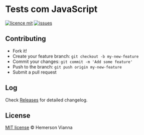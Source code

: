 # Tests com JavaScript

[![licence mit](https://img.shields.io/badge/license-MIT-blue.svg?style=flat-square)](http://hemersonvianna.mit-license.org/)
[![issues](https://img.shields.io/github/issues/test-solutions/test-javascript.svg?style=flat-square)](https://github.com/test-solutions/test-javascript/issues)

## Contributing

- Fork it!
- Create your feature branch: `git checkout -b my-new-feature`
- Commit your changes: `git commit -m 'Add some feature'`
- Push to the branch: `git push origin my-new-feature`
- Submit a pull request

## Log

Check [Releases](https://github.com/test-solutions/test-javascript/releases) for detailed changelog.

## License

[MIT license](http://hemersonvianna.mit-license.org/) © Hemerson Vianna
